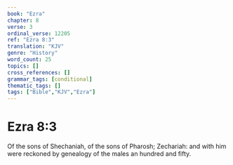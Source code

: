```yaml
---
book: "Ezra"
chapter: 8
verse: 3
ordinal_verse: 12205
ref: "Ezra 8:3"
translation: "KJV"
genre: "History"
word_count: 25
topics: []
cross_references: []
grammar_tags: [conditional]
thematic_tags: []
tags: ["Bible","KJV","Ezra"]
---
```


# Ezra 8:3

Of the sons of Shechaniah, of the sons of Pharosh; Zechariah: and with him were reckoned by genealogy of the males an hundred and fifty.
